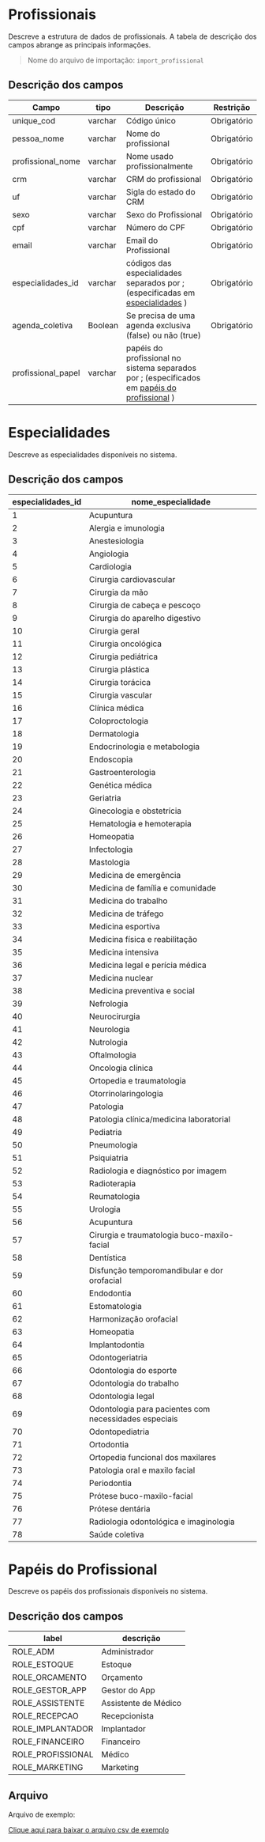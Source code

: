 # Profissionais

<p align="justify"> 
Descreve a estrutura de dados de profissionais. A tabela de descrição dos campos abrange as principais informações.
 </p>

> Nome do arquivo de importação: `import_profissional `


 ## Descrição dos campos

| Campo                   |tipo  | Descrição                | Restrição |
|--------------------------|-|------------------------------|----|
| unique_cod            |varchar | Código único                 |Obrigatório |
| pessoa_nome           |varchar | Nome do profissional         |Obrigatório |
| profissional_nome     |varchar | Nome usado profissionalmente |Obrigatório |
| crm      |varchar | CRM do profissional          |Obrigatório |
| uf       |varchar | Sigla do estado do CRM       |Obrigatório | 
| sexo                  |varchar | Sexo do Profissional         |Obrigatório |
| cpf                   |varchar | Número do CPF                |Obrigatório |
| email                 |varchar | Email do Profissional        |Obrigatório |
| especialidades_id     |varchar | códigos das especialidades separados por ; (especificadas em [especialidades](#especialidades) )      |Obrigatório |
| agenda_coletiva       |Boolean | Se precisa de uma agenda exclusiva (false) ou não (true) |Obrigatório |
| profissional_papel    |varchar | papéis do profissional no sistema separados por ; (especificados em [papéis do profissional](#papéis-do-profissional) )    | |


# Especialidades
<p align="justify"> 
Descreve as especialidades disponíveis no sistema.
 </p>

 ## Descrição dos campos
 | especialidades_id |nome_especialidade  |
|--------------------------|-----------------|
1	|Acupuntura
2	|Alergia e imunologia
3	|Anestesiologia
4	|Angiologia
5	|Cardiologia
6	|Cirurgia cardiovascular
7	|Cirurgia da mão
8	|Cirurgia de cabeça e pescoço
9	|Cirurgia do aparelho digestivo
10	|Cirurgia geral
11	|Cirurgia oncológica
12	|Cirurgia pediátrica
13	|Cirurgia plástica
14	|Cirurgia torácica
15	|Cirurgia vascular
16	|Clínica médica
17	|Coloproctologia
18	|Dermatologia
19	|Endocrinologia e metabologia
20	|Endoscopia
21	|Gastroenterologia
22	|Genética médica
23	|Geriatria
24	|Ginecologia e obstetrícia
25	|Hematologia e hemoterapia
26	|Homeopatia
27	|Infectologia
28	|Mastologia
29	|Medicina de emergência
30	|Medicina de família e comunidade
31	|Medicina do trabalho
32	|Medicina de tráfego
33	|Medicina esportiva
34	|Medicina física e reabilitação
35	|Medicina intensiva
36	|Medicina legal e perícia médica
37	|Medicina nuclear
38	|Medicina preventiva e social
39	|Nefrologia
40	|Neurocirurgia
41	|Neurologia
42	|Nutrologia
43	|Oftalmologia
44	|Oncologia clínica
45	|Ortopedia e traumatologia
46	|Otorrinolaringologia
47	|Patologia
48	|Patologia clínica/medicina laboratorial
49	|Pediatria
50	|Pneumologia
51	|Psiquiatria
52	|Radiologia e diagnóstico por imagem
53	|Radioterapia
54	|Reumatologia
55	|Urologia
56	|Acupuntura
57	|Cirurgia e traumatologia buco-maxilo-facial
58	|Dentística
59	|Disfunção temporomandibular e dor orofacial
60	|Endodontia
61	|Estomatologia
62	|Harmonização orofacial
63	|Homeopatia
64	|Implantodontia
65	|Odontogeriatria
66	|Odontologia do esporte
67	|Odontologia do trabalho
68	|Odontologia legal
69	|Odontologia para pacientes com necessidades especiais
70	|Odontopediatria
71	|Ortodontia
72	|Ortopedia funcional dos maxilares
73	|Patologia oral e maxilo facial
74	|Periodontia
75	|Prótese buco-maxilo-facial
76	|Prótese dentária
77	|Radiologia odontológica e imaginologia
78	|Saúde coletiva

# Papéis do Profissional
<p align="justify"> 
Descreve os papéis dos profissionais disponíveis no sistema.
 </p>


## Descrição dos campos

 | label | descrição  |
|--------------------------|-----------------|
ROLE_ADM	|Administrador
ROLE_ESTOQUE	|Estoque
ROLE_ORCAMENTO	|Orçamento
ROLE_GESTOR_APP	|Gestor do App
ROLE_ASSISTENTE	|Assistente de Médico
ROLE_RECEPCAO	|Recepcionista
ROLE_IMPLANTADOR	|Implantador
ROLE_FINANCEIRO	|Financeiro
ROLE_PROFISSIONAL	|Médico
ROLE_MARKETING	|Marketing



## Arquivo
<p align="justify">Arquivo de exemplo:</p>

[Clique aqui para baixar o arquivo csv de exemplo](arquivos_exemplos/profissionais.csv ':ignore')
